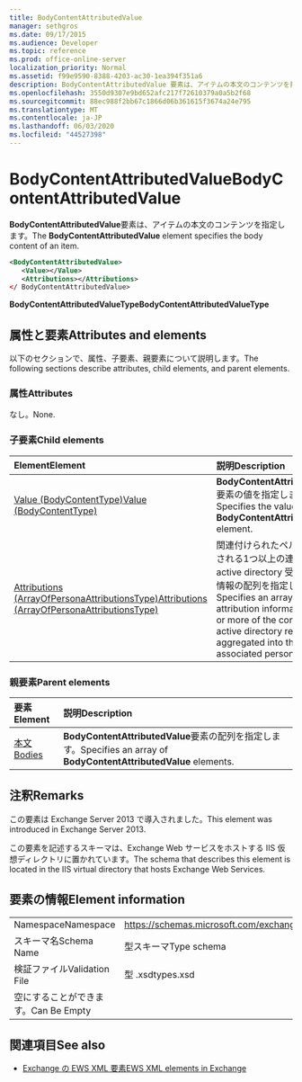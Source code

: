 ```yaml
---
title: BodyContentAttributedValue
manager: sethgros
ms.date: 09/17/2015
ms.audience: Developer
ms.topic: reference
ms.prod: office-online-server
localization_priority: Normal
ms.assetid: f99e9590-8388-4203-ac30-1ea394f351a6
description: BodyContentAttributedValue 要素は、アイテムの本文のコンテンツを指定します。
ms.openlocfilehash: 3550d9307e9bd652afc217f72610379a0a5b2f68
ms.sourcegitcommit: 88ec988f2bb67c1866d06b361615f3674a24e795
ms.translationtype: MT
ms.contentlocale: ja-JP
ms.lasthandoff: 06/03/2020
ms.locfileid: "44527398"
---
```

# <a name="bodycontentattributedvalue"></a><span data-ttu-id="b3b37-103">BodyContentAttributedValue</span><span class="sxs-lookup"><span data-stu-id="b3b37-103">BodyContentAttributedValue</span></span>

<span data-ttu-id="b3b37-104">**BodyContentAttributedValue**要素は、アイテムの本文のコンテンツを指定します。</span><span class="sxs-lookup"><span data-stu-id="b3b37-104">The **BodyContentAttributedValue** element specifies the body content of an item.</span></span> 
  
```XML
<BodyContentAttributedValue>
   <Value></Value>
   <Attributions></Attributions>
</ BodyContentAttributedValue>
```

 <span data-ttu-id="b3b37-105">**BodyContentAttributedValueType**</span><span class="sxs-lookup"><span data-stu-id="b3b37-105">**BodyContentAttributedValueType**</span></span>
## <a name="attributes-and-elements"></a><span data-ttu-id="b3b37-106">属性と要素</span><span class="sxs-lookup"><span data-stu-id="b3b37-106">Attributes and elements</span></span>

<span data-ttu-id="b3b37-107">以下のセクションで、属性、子要素、親要素について説明します。</span><span class="sxs-lookup"><span data-stu-id="b3b37-107">The following sections describe attributes, child elements, and parent elements.</span></span>
  
### <a name="attributes"></a><span data-ttu-id="b3b37-108">属性</span><span class="sxs-lookup"><span data-stu-id="b3b37-108">Attributes</span></span>

<span data-ttu-id="b3b37-109">なし。</span><span class="sxs-lookup"><span data-stu-id="b3b37-109">None.</span></span>
  
### <a name="child-elements"></a><span data-ttu-id="b3b37-110">子要素</span><span class="sxs-lookup"><span data-stu-id="b3b37-110">Child elements</span></span>

|<span data-ttu-id="b3b37-111">**Element**</span><span class="sxs-lookup"><span data-stu-id="b3b37-111">**Element**</span></span>|<span data-ttu-id="b3b37-112">**説明**</span><span class="sxs-lookup"><span data-stu-id="b3b37-112">**Description**</span></span>|
|:-----|:-----|
|[<span data-ttu-id="b3b37-113">Value (BodyContentType)</span><span class="sxs-lookup"><span data-stu-id="b3b37-113">Value (BodyContentType)</span></span>](value-bodycontenttype.md) <br/> |<span data-ttu-id="b3b37-114">**BodyContentAttributedValue**要素の値を指定します。</span><span class="sxs-lookup"><span data-stu-id="b3b37-114">Specifies the value of a **BodyContentAttributedValue** element.</span></span>  <br/> |
|[<span data-ttu-id="b3b37-115">Attributions (ArrayOfPersonaAttributionsType)</span><span class="sxs-lookup"><span data-stu-id="b3b37-115">Attributions (ArrayOfPersonaAttributionsType)</span></span>](attributions-arrayofpersonaattributionstype.md) <br/> |<span data-ttu-id="b3b37-116">関連付けられたペルソナに集約される1つ以上の連絡先または active directory 受信者の属性情報の配列を指定します。</span><span class="sxs-lookup"><span data-stu-id="b3b37-116">Specifies an array of attribution information for one or more of the contacts or active directory recipients aggregated into the associated persona.</span></span>  <br/> |
   
### <a name="parent-elements"></a><span data-ttu-id="b3b37-117">親要素</span><span class="sxs-lookup"><span data-stu-id="b3b37-117">Parent elements</span></span>

|<span data-ttu-id="b3b37-118">**要素**</span><span class="sxs-lookup"><span data-stu-id="b3b37-118">**Element**</span></span>|<span data-ttu-id="b3b37-119">**説明**</span><span class="sxs-lookup"><span data-stu-id="b3b37-119">**Description**</span></span>|
|:-----|:-----|
|[<span data-ttu-id="b3b37-120">本文</span><span class="sxs-lookup"><span data-stu-id="b3b37-120">Bodies</span></span>](bodies.md) <br/> |<span data-ttu-id="b3b37-121">**BodyContentAttributedValue**要素の配列を指定します。</span><span class="sxs-lookup"><span data-stu-id="b3b37-121">Specifies an array of **BodyContentAttributedValue** elements.</span></span>  <br/> |
   
## <a name="remarks"></a><span data-ttu-id="b3b37-122">注釈</span><span class="sxs-lookup"><span data-stu-id="b3b37-122">Remarks</span></span>

<span data-ttu-id="b3b37-123">この要素は Exchange Server 2013 で導入されました。</span><span class="sxs-lookup"><span data-stu-id="b3b37-123">This element was introduced in Exchange Server 2013.</span></span>
  
<span data-ttu-id="b3b37-124">この要素を記述するスキーマは、Exchange Web サービスをホストする IIS 仮想ディレクトリに置かれています。</span><span class="sxs-lookup"><span data-stu-id="b3b37-124">The schema that describes this element is located in the IIS virtual directory that hosts Exchange Web Services.</span></span>
  
## <a name="element-information"></a><span data-ttu-id="b3b37-125">要素の情報</span><span class="sxs-lookup"><span data-stu-id="b3b37-125">Element information</span></span>

|||
|:-----|:-----|
|<span data-ttu-id="b3b37-126">Namespace</span><span class="sxs-lookup"><span data-stu-id="b3b37-126">Namespace</span></span>  <br/> |https://schemas.microsoft.com/exchange/services/2006/types  <br/> |
|<span data-ttu-id="b3b37-127">スキーマ名</span><span class="sxs-lookup"><span data-stu-id="b3b37-127">Schema Name</span></span>  <br/> |<span data-ttu-id="b3b37-128">型スキーマ</span><span class="sxs-lookup"><span data-stu-id="b3b37-128">Type schema</span></span>  <br/> |
|<span data-ttu-id="b3b37-129">検証ファイル</span><span class="sxs-lookup"><span data-stu-id="b3b37-129">Validation File</span></span>  <br/> |<span data-ttu-id="b3b37-130">型 .xsd</span><span class="sxs-lookup"><span data-stu-id="b3b37-130">types.xsd</span></span>  <br/> |
|<span data-ttu-id="b3b37-131">空にすることができます。</span><span class="sxs-lookup"><span data-stu-id="b3b37-131">Can Be Empty</span></span>  <br/> ||
   
## <a name="see-also"></a><span data-ttu-id="b3b37-132">関連項目</span><span class="sxs-lookup"><span data-stu-id="b3b37-132">See also</span></span>



- [<span data-ttu-id="b3b37-133">Exchange の EWS XML 要素</span><span class="sxs-lookup"><span data-stu-id="b3b37-133">EWS XML elements in Exchange</span></span>](ews-xml-elements-in-exchange.md)

